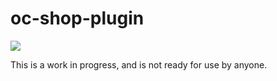 # oc-shop-plugin

[![](https://travis-ci.org/scottbedard/oc-shop-plugin.svg)](https://travis-ci.org/scottbedard/oc-shop-plugin)

This is a work in progress, and is not ready for use by anyone.
